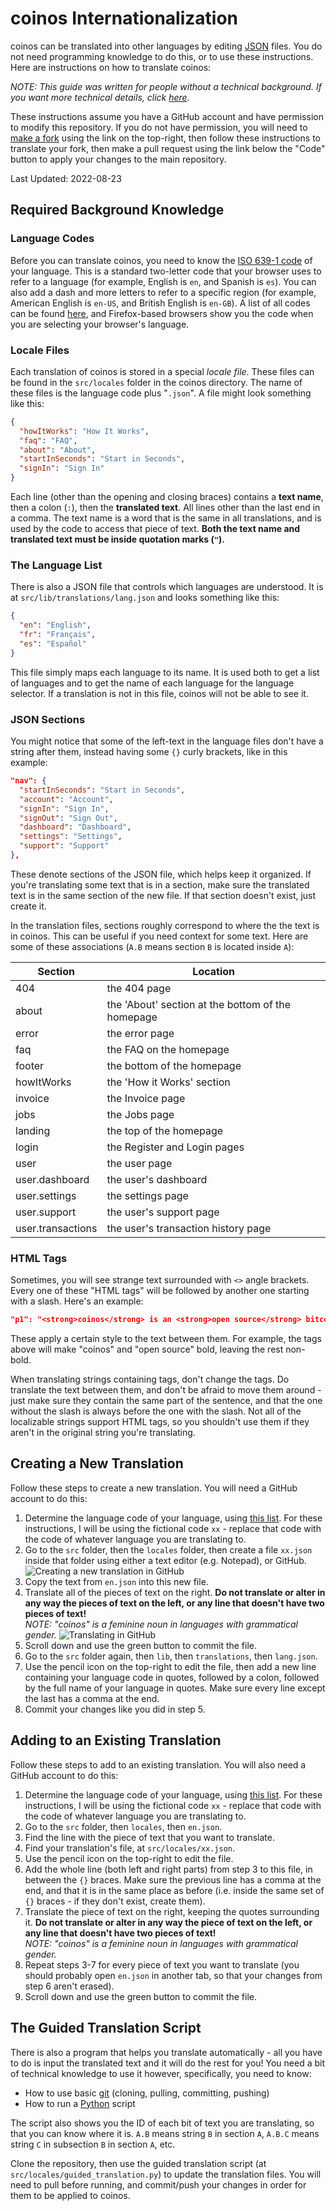 # coinos Internationalization

coinos can be translated into other languages by editing [JSON](https://www.json.org/json-en.html) files. You do not need programming knowledge to do this, or to use these instructions. Here are instructions on how to translate coinos:

_NOTE: This guide was written for people without a technical background. If you want more technical details, click [here](./i18n-technical.md)._

These instructions assume you have a GitHub account and have permission to modify this repository. If you do not have permission, you will need to [make a fork](https://github.com/coinos/coinos-ui-v2/fork) using the link on the top-right, then follow these instructions to translate your fork, then make a pull request using the link below the "Code" button to apply your changes to the main repository.

Last Updated: 2022-08-23

## Required Background Knowledge

### Language Codes

Before you can translate coinos, you need to know the [ISO 639-1 code](https://en.wikipedia.org/wiki/ISO_639-1) of your language. This is a standard two-letter code that your browser uses to refer to a language (for example, English is `en`, and Spanish is `es`). You can also add a dash and more letters to refer to a specific region (for example, American English is `en-US`, and British English is `en-GB`). A list of all codes can be found [here](https://en.wikipedia.org/wiki/List_of_ISO_639-1_codes), and Firefox-based browsers show you the code when you are selecting your browser's language.

### Locale Files

Each translation of coinos is stored in a special _locale file_. These files can be found in the `src/locales` folder in the coinos directory. The name of these files is the language code plus "`.json`". A file might look something like this:

```JSON
{
  "howItWorks": "How It Works",
  "faq": "FAQ",
  "about": "About",
  "startInSeconds": "Start in Seconds",
  "signIn": "Sign In"
}
```

Each line (other than the opening and closing braces) contains a **text name**, then a colon (`:`), then the **translated text**. All lines other than the last end in a comma. The text name is a word that is the same in all translations, and is used by the code to access that piece of text. **Both the text name and translated text must be inside quotation marks (`"`).**

### The Language List

There is also a JSON file that controls which languages are understood. It is at `src/lib/translations/lang.json` and looks something like this:

```JSON
{
  "en": "English",
  "fr": "Français",
  "es": "Español"
}
```

This file simply maps each language to its name. It is used both to get a list of languages and to get the name of each language for the language selector. If a translation is not in this file, coinos will not be able to see it.

### JSON Sections

You might notice that some of the left-text in the language files don't have a string after them, instead having some `{}` curly brackets, like in this example:

```JSON
"nav": {
  "startInSeconds": "Start in Seconds",
  "account": "Account",
  "signIn": "Sign In",
  "signOut": "Sign Out",
  "dashboard": "Dashboard",
  "settings": "Settings",
  "support": "Support"
},
```

These denote sections of the JSON file, which helps keep it organized. If you're translating some text that is in a section, make sure the translated text is in the same section of the new file. If that section doesn't exist, just create it.

In the translation files, sections roughly correspond to where the the text is in coinos. This can be useful if you need context for some text. Here are some of these associations (`A.B` means section `B` is located inside `A`):

| Section           | Location                                          |
| ----------------- | ------------------------------------------------- |
| 404               | the 404 page                                      |
| about             | the 'About' section at the bottom of the homepage |
| error             | the error page                                    |
| faq               | the FAQ on the homepage                           |
| footer            | the bottom of the homepage                        |
| howItWorks        | the 'How it Works' section                        |
| invoice           | the Invoice page                                  |
| jobs              | the Jobs page                                     |
| landing           | the top of the homepage                           |
| login             | the Register and Login pages                      |
| user              | the user page                                     |
| user.dashboard    | the user's dashboard                              |
| user.settings     | the settings page                                 |
| user.support      | the user's support page                           |
| user.transactions | the user's transaction history page               |

### HTML Tags

Sometimes, you will see strange text surrounded with `<>` angle brackets. Every one of these "HTML tags" will be followed by another one starting with a slash. Here's an example:

```JSON
"p1": "<strong>coinos</strong> is an <strong>open source</strong> bitcoin web wallet, point of sale, ecommerce marketplace and exchange platform. Development started in Vancouver in September 2012 as a way to provide local merchants with a convenient way to accept bitcoin payments.",
```

These apply a certain style to the text between them. For example, the tags above will make "coinos" and "open source" bold, leaving the rest non-bold.

When translating strings containing tags, don't change the tags. Do translate the text between them, and don't be afraid to move them around - just make sure they contain the same part of the sentence, and that the one without the slash is always before the one with the slash. Not all of the localizable strings support HTML tags, so you shouldn't use them if they aren't in the original string you're translating.

## Creating a New Translation

Follow these steps to create a new translation. You will need a GitHub account to do this:

1. Determine the language code of your language, using [this list](https://en.wikipedia.org/wiki/List_of_ISO_639-1_codes). For these instructions, I will be using the fictional code `xx` - replace that code with the code of whatever language you are translating to.
2. Go to the `src` folder, then the `locales` folder, then create a file `xx.json` inside that folder using either a text editor (e.g. Notepad), or GitHub.
   ![Creating a new translation in GitHub](./img/create_locale_github.png)
3. Copy the text from `en.json` into this new file.
4. Translate all of the pieces of text on the right. **Do not translate or alter in any way the pieces of text on the left, or any line that doesn't have two pieces of text!**  
   _NOTE: "coinos" is a feminine noun in languages with grammatical gender._
   ![Translating in GitHub](./img/translate_github.png)
5. Scroll down and use the green button to commit the file.
6. Go to the `src` folder again, then `lib`, then `translations`, then `lang.json`.
7. Use the pencil icon on the top-right to edit the file, then add a new line containing your language code in quotes, followed by a colon, followed by the full name of your language in quotes. Make sure every line except the last has a comma at the end.
8. Commit your changes like you did in step 5.

## Adding to an Existing Translation

Follow these steps to add to an existing translation. You will also need a GitHub account to do this:

1. Determine the language code of your language, using [this list](https://en.wikipedia.org/wiki/List_of_ISO_639-1_codes). For these instructions, I will be using the fictional code `xx` - replace that code with the code of whatever language you are translating to.
2. Go to the `src` folder, then `locales`, then `en.json`.
3. Find the line with the piece of text that you want to translate.
4. Find your translation's file, at `src/locales/xx.json`.
5. Use the pencil icon on the top-right to edit the file.
6. Add the whole line (both left and right parts) from step 3 to this file, in between the `{}` braces. Make sure the previous line has a comma at the end, and that it is in the same place as before (i.e. inside the same set of `{}` braces - if they don't exist, create them).
7. Translate the piece of text on the right, keeping the quotes surrounding it. **Do not translate or alter in any way the piece of text on the left, or any line that doesn't have two pieces of text!**  
   _NOTE: "coinos" is a feminine noun in languages with grammatical gender._
8. Repeat steps 3-7 for every piece of text you want to translate (you should probably open `en.json` in another tab, so that your changes from step 6 aren't erased).
9. Scroll down and use the green button to commit the file.

## The Guided Translation Script

There is also a program that helps you translate automatically - all you have to do is input the translated text and it will do the rest for you! You need a bit of technical knowledge to use it however, specifically, you need to know:

- How to use basic [git](https://git-scm.com/) (cloning, pulling, committing, pushing)
- How to run a [Python](https://www.python.org/) script

The script also shows you the ID of each bit of text you are translating, so that you can know where it is. `A.B` means string `B` in section `A`, `A.B.C` means string `C` in subsection `B` in section `A`, etc.

Clone the repository, then use the guided translation script (at `src/locales/guided_translation.py`) to update the translation files. You will need to pull before running, and commit/push your changes in order for them to be applied to coinos.

